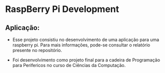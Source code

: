 # RaspBerry Pi Development

## Aplicação:
- Esse projeto consistiu no desenvolvimento de uma aplicação para uma raspberry pi. Para mais informações, pode-se consultar o relatório presente no repositório.

- Foi desenvolvimento como projeto final para a cadeira de Programação para Perifericos no curso de Ciências da Computação.

